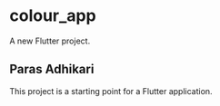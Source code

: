 # colour_app

A new Flutter project.

## Paras Adhikari

This project is a starting point for a Flutter application.
